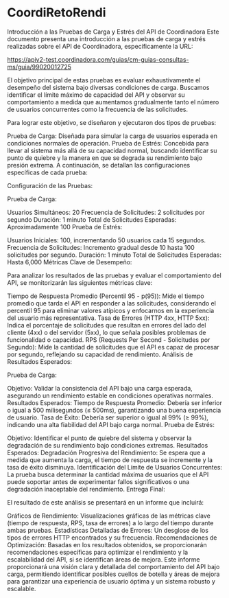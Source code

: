 # CoordiRetoRendi

Introducción a las Pruebas de Carga y Estrés del API de Coordinadora
Este documento presenta una introducción a las pruebas de carga y estrés realizadas sobre el API de Coordinadora, específicamente la URL:

https://apiv2-test.coordinadora.com/guias/cm-guias-consultas-ms/guia/99020012725

El objetivo principal de estas pruebas es evaluar exhaustivamente el desempeño del sistema bajo diversas condiciones de carga. Buscamos identificar el límite máximo de capacidad del API y observar su comportamiento a medida que aumentamos gradualmente tanto el número de usuarios concurrentes como la frecuencia de las solicitudes.

Para lograr este objetivo, se diseñaron y ejecutaron dos tipos de pruebas:

Prueba de Carga: Diseñada para simular la carga de usuarios esperada en condiciones normales de operación.
Prueba de Estrés: Concebida para llevar al sistema más allá de su capacidad normal, buscando identificar su punto de quiebre y la manera en que se degrada su rendimiento bajo presión extrema.
A continuación, se detallan las configuraciones específicas de cada prueba:

Configuración de las Pruebas:

Prueba de Carga:

Usuarios Simultáneos: 20
Frecuencia de Solicitudes: 2 solicitudes por segundo
Duración: 1 minuto
Total de Solicitudes Esperadas: Aproximadamente 100
Prueba de Estrés:

Usuarios Iniciales: 100, incrementando 50 usuarios cada 15 segundos.
Frecuencia de Solicitudes: Incremento gradual desde 10 hasta 100 solicitudes por segundo.
Duración: 1 minuto
Total de Solicitudes Esperadas: Hasta 6,000
Métricas Clave de Desempeño:

Para analizar los resultados de las pruebas y evaluar el comportamiento del API, se monitorizarán las siguientes métricas clave:

Tiempo de Respuesta Promedio (Percentil 95 - p(95)): Mide el tiempo promedio que tarda el API en responder a las solicitudes, considerando el percentil 95 para eliminar valores atípicos y enfocarnos en la experiencia del usuario más representativa.
Tasa de Errores (HTTP 4xx, HTTP 5xx): Indica el porcentaje de solicitudes que resultan en errores del lado del cliente (4xx) o del servidor (5xx), lo que señala posibles problemas de funcionalidad o capacidad.
RPS (Requests Per Second - Solicitudes por Segundo): Mide la cantidad de solicitudes que el API es capaz de procesar por segundo, reflejando su capacidad de rendimiento.
Análisis de Resultados Esperados:

Prueba de Carga:

Objetivo: Validar la consistencia del API bajo una carga esperada, asegurando un rendimiento estable en condiciones operativas normales.
Resultados Esperados:
Tiempo de Respuesta Promedio: Debería ser inferior o igual a 500 milisegundos (≤ 500ms), garantizando una buena experiencia de usuario.
Tasa de Éxito: Debería ser superior o igual al 99% (≥ 99%), indicando una alta fiabilidad del API bajo carga normal.
Prueba de Estrés:

Objetivo: Identificar el punto de quiebre del sistema y observar la degradación de su rendimiento bajo condiciones extremas.
Resultados Esperados:
Degradación Progresiva del Rendimiento: Se espera que a medida que aumenta la carga, el tiempo de respuesta se incremente y la tasa de éxito disminuya.
Identificación del Límite de Usuarios Concurrentes: La prueba busca determinar la cantidad máxima de usuarios que el API puede soportar antes de experimentar fallos significativos o una degradación inaceptable del rendimiento.
Entrega Final:

El resultado de este análisis se presentará en un informe que incluirá:

Gráficos de Rendimiento: Visualizaciones gráficas de las métricas clave (tiempo de respuesta, RPS, tasa de errores) a lo largo del tiempo durante ambas pruebas.
Estadísticas Detalladas de Errores: Un desglose de los tipos de errores HTTP encontrados y su frecuencia.
Recomendaciones de Optimización: Basadas en los resultados obtenidos, se proporcionarán recomendaciones específicas para optimizar el rendimiento y la escalabilidad del API, si se identifican áreas de mejora.
Este informe proporcionará una visión clara y detallada del comportamiento del API bajo carga, permitiendo identificar posibles cuellos de botella y áreas de mejora para garantizar una experiencia de usuario óptima y un sistema robusto y escalable.
